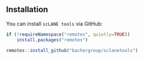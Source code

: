 ## Installation

You can install `scLANE tools` via GitHub:

``` r
if (!requireNamespace("remotes", quietly=TRUE))
    install.packages("remotes")
    
remotes::install_github("bachergroup/sclanetools")
```